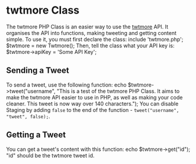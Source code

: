 twtmore Class
=============

The twtmore PHP Class is an easier way to use the [twtmore](http://twtmore.com/) API. It organises the API into functions, making tweeting and getting content simple.
To use it, you must first declare the class:
	include 'twtmore.php';
	$twtmore = new Twtmore();
Then, tell the class what your API key is:
	$twtmore->apiKey = 'Some API Key';

Sending a Tweet
---------------
To send a tweet, use the following function:
	echo $twtmore->tweet("username", "This is a test of the twtmore PHP Class. It aims to make the twtmore API easier to use in PHP, as well as making your code cleaner. This tweet is now way over 140 characters.");
You can disable Staging by adding `false` to the end of the function - `tweet("username", "tweet", false);`.

Getting a Tweet
---------------
You can get a tweet's content with this function:
	echo $twtmore->get("id");
"id" should be the twtmore tweet id.